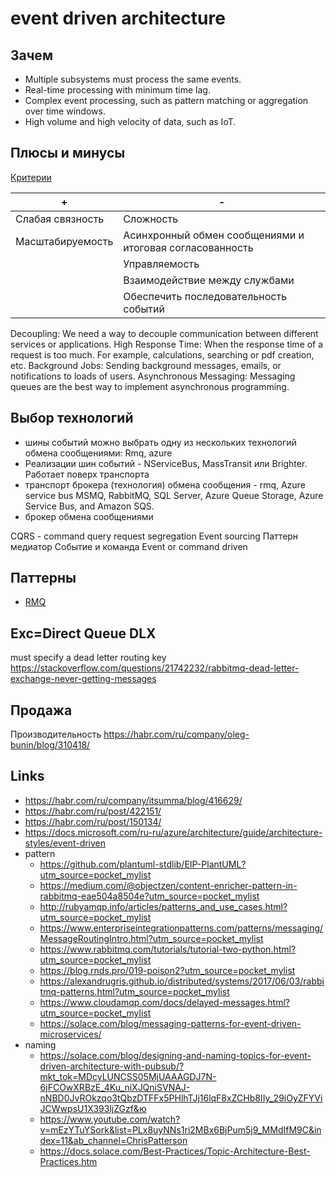# event driven architecture

## Зачем

* Multiple subsystems must process the same events.
* Real-time processing with minimum time lag.
* Complex event processing, such as pattern matching or aggregation over time windows.
* High volume and high velocity of data, such as IoT.

## Плюсы и минусы

[Критерии](arch.criteria.md)

| + | - |
| - | - |
| Слабая связность | Сложность |
| Масштабируемость | Асинхронный обмен сообщениями и итоговая согласованность |
|| Управляемость |
|| Взаимодействие между службами |
|| Обеспечить последовательность событий |

Decoupling: We need a way to decouple communication between different services or applications.
High Response Time: When the response time of a request is too much. For example, calculations, searching or pdf creation, etc.
Background Jobs: Sending background messages, emails, or notifications to loads of users.
Asynchronous Messaging: Messaging queues are the best way to implement asynchronous programming.


## Выбор технологий

* шины событий можно выбрать одну из нескольких технологий обмена сообщениями: Rmq, azure
* Реализации шин событий - NServiceBus, MassTransit или Brighter. Работает поверх транспорта
* транспорт брокера (технология) обмена сообщения - rmq, Azure service bus
MSMQ, RabbitMQ, SQL Server, Azure Queue Storage, Azure Service Bus, and Amazon SQS.
* брокер обмена сообщениями

CQRS - command query request segregation
Event sourcing
Паттерн медиатор
Событие и команда
Event or command driven


## Паттерны

* [RMQ](rmq.md)


## Exc=Direct Queue DLX

must specify a dead letter routing key https://stackoverflow.com/questions/21742232/rabbitmq-dead-letter-exchange-never-getting-messages

## Продажа

Производительность https://habr.com/ru/company/oleg-bunin/blog/310418/

## Links

* https://habr.com/ru/company/itsumma/blog/416629/
* https://habr.com/ru/post/422151/
* https://habr.com/ru/post/150134/
* https://docs.microsoft.com/ru-ru/azure/architecture/guide/architecture-styles/event-driven
* pattern
  * https://github.com/plantuml-stdlib/EIP-PlantUML?utm_source=pocket_mylist
  * https://medium.com/@objectzen/content-enricher-pattern-in-rabbitmq-eae504a8504e?utm_source=pocket_mylist
  * http://rubyamqp.info/articles/patterns_and_use_cases.html?utm_source=pocket_mylist
  * https://www.enterpriseintegrationpatterns.com/patterns/messaging/MessageRoutingIntro.html?utm_source=pocket_mylist
  * https://www.rabbitmq.com/tutorials/tutorial-two-python.html?utm_source=pocket_mylist
  * https://blog.rnds.pro/019-poison2?utm_source=pocket_mylist
  * https://alexandrugris.github.io/distributed/systems/2017/06/03/rabbitmq-patterns.html?utm_source=pocket_mylist
  * https://www.cloudamqp.com/docs/delayed-messages.html?utm_source=pocket_mylist
  * https://solace.com/blog/messaging-patterns-for-event-driven-microservices/
* naming 
  * https://solace.com/blog/designing-and-naming-topics-for-event-driven-architecture-with-pubsub/?mkt_tok=MDcyLUNCSS05MjUAAAGDJ7N-6jFCOwXRBzE_4Ku_niXJQniSVNAJ-nNBD0JvROkzqo3tQbzDTFFx5PHlhTJj16lqF8xZCHb8IIy_29iOyZFYViJCWwpsU1X393ljZGzf&ю
  * https://www.youtube.com/watch?v=mEzYTuYSork&list=PLx8uyNNs1ri2MBx6BjPum5j9_MMdIfM9C&index=11&ab_channel=ChrisPatterson
  * https://docs.solace.com/Best-Practices/Topic-Architecture-Best-Practices.htm
